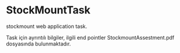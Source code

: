 # StockMountTask
stockmount web application task.

Task için ayrıntılı bilgiler, ilgili end pointler StockmountAssestment.pdf dosyasında bulunmaktadır. 

